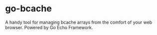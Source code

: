 # go-bcache
A handy tool for managing bcache arrays from the comfort of your web browser. Powered by Go Echo Framework.
